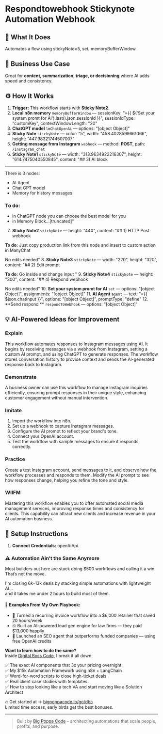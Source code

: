 # Respondtowebhook Stickynote Automation Webhook
## 🚀 What It Does
Automates a flow using stickyNote×5, set, memoryBufferWindow.

## 💼 Business Use Case
Great for **content, summarization, triage, or decisioning** where AI adds speed and consistency.

## ⚙️ How It Works
1. **Trigger:** This workflow starts with **Sticky Note2**.
2. **Local n8n memory** `memoryBufferWindow` — sessionKey: "={{ $('Set your system promt for AI').last().json.sessionId }}", sessionIdType: "customKey", contextWindowLength: "20"
3. **ChatGPT model** `lmChatOpenAi` — options: "[object Object]"
4. **Sticky Note** `stickyNote` — color: "5", width: "458.4028599661066", height: "447.98321744507007"
5. **Getting message from Instagram** `webhook` — method: **POST**, path: `/instagram_chat`
6. **Sticky Note1** `stickyNote` — width: "313.9634922216307", height: "614.7475040550845", content: "## 3) AI block
---
There is 3 nodes:
- AI Agent
- Chat GPT model
- Memory for history messages

### To do:
- in ChatGPT node you can choose the best model for you
- in Memory Block…[truncated]"
7. **Sticky Note2** `stickyNote` — height: "440", content: "## 1) HTTP Post webhook

**To do:**
Just copy production link from this node and insert to custom action in ManyChat

No edits needed"
8. **Sticky Note3** `stickyNote` — width: "220", height: "320", content: "## 2) Edit prompt

**To do:**
Go inside and change input
"
9. **Sticky Note4** `stickyNote` — height: "300", content: "## 4) Respond webhook

No edits needed"
10. **Set your system promt for AI** `set` — options: "[object Object]", assignments: "[object Object]"
11. **AI Agent** `agent` — text: "={{ $json.chatInput }}", options: "[object Object]", promptType: "define"
12. **Send respond ** `respondToWebhook` — options: "[object Object]"

## 💡 AI-Powered Ideas for Improvement
### Explain
This workflow automates responses to Instagram messages using AI. It begins by receiving messages via a webhook from Instagram, setting a custom AI prompt, and using ChatGPT to generate responses. The workflow stores conversation history to provide context and sends the AI-generated response back to Instagram.

### Demonstrate
A business owner can use this workflow to manage Instagram inquiries efficiently, ensuring prompt responses in their unique style, enhancing customer engagement without manual intervention.

### Imitate
1. Import the workflow into n8n.
2. Set up a webhook to capture Instagram messages.
3. Configure the AI prompt to reflect your brand's tone.
4. Connect your OpenAI account.
5. Test the workflow with sample messages to ensure it responds correctly.

### Practice
Create a test Instagram account, send messages to it, and observe how the workflow processes and responds to them. Modify the AI prompt to see how responses change, helping you refine the tone and style.

### WIIFM
Mastering this workflow enables you to offer automated social media management services, improving response times and consistency for clients. This capability can attract new clients and increase revenue in your AI automation business.

## 🔧 Setup Instructions
1. **Connect Credentials:** openAiApi.

### ⚠️ Automation Ain’t the Same Anymore

Most builders out here are stuck doing $500 workflows and calling it a win.  
That’s not the move.  

I'm closing $6k–$13k deals by stacking simple automations with lightweight AI...  
and it takes me under 2 hours to build most of them.

#### 🧠 Examples From My Own Playbook:
- 🔁 Turned a recurring invoice workflow into a $6,000 retainer that saved 20 hours/week  
- ⚖️ Built an AI-powered lead gen engine for law firms — they paid $13,000 happily  
- 🚀 Launched an SEO agent that outperforms funded companies — using free OpenAI credits  

**Want to learn how to do the same?**  
Inside [Digital Boss Code](https://bigpoppacode.io/go/dbc), I break it all down:

✅ The exact AI components that 3x your pricing overnight  
✅ My $15k Automation Framework using n8n + LangChain  
✅ Word-for-word scripts to close high-ticket deals  
✅ Real client case studies with templates  
✅ How to stop looking like a tech VA and start moving like a Solution Architect  

🔥 Get started at → [bigpoppacode.io/go/dbc](https://bigpoppacode.io/go/dbc)  
Limited time access, early birds get the best bonuses.

---
> Built by [Big Poppa Code](https://bigpoppacode.io) – architecting automations that scale people, profits, and purpose.
